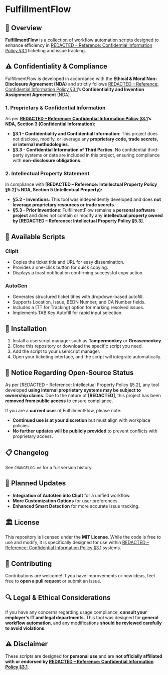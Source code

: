 # FulfillmentFlow

## 📌 Overview
**FulfillmentFlow** is a collection of workflow automation scripts designed to enhance efficiency in [REDACTED – Reference: Confidential Information Policy §3.1](#confidentiality--compliance) ticketing and issue tracking.

## ⚠️ Confidentiality & Compliance
FulfillmentFlow is developed in accordance with the **Ethical & Moral Non-Disclosure Agreement (NDA)** and strictly follows [REDACTED – Reference: Confidential Information Policy §3.1](#confidentiality--compliance)’s **Confidentiality and Invention Assignment Agreement** (NDA). 

### **1. Proprietary & Confidential Information**
As per **[REDACTED – Reference: Confidential Information Policy §3.1](#confidentiality--compliance)’s NDA, Section 3 (Confidential Information):**
- **§3.1 - Confidentiality and Confidential Information**: This project does not disclose, modify, or leverage any **proprietary code, trade secrets, or internal methodologies**.
- **§3.3 - Confidential Information of Third Parties**: No confidential third-party systems or data are included in this project, ensuring compliance with **non-disclosure obligations**.

### **2. Intellectual Property Statement**
In compliance with **[REDACTED – Reference: Intellectual Property Policy §5.2]’s NDA, Section 5 (Intellectual Property):**
- **§5.2 - Inventions**: This tool was independently developed and does **not leverage proprietary resources or trade secrets**.
- **§5.3 - Prior Inventions**: FulfillmentFlow remains a **personal software project** and does not contain or modify any **intellectual property owned by [REDACTED – Reference: Intellectual Property Policy §5.3]**.

## 📜 Available Scripts
### **ClipIt**
- Copies the ticket title and URL for easy dissemination.
- Provides a one-click button for quick copying.
- Displays a toast notification confirming successful copy action.

### **AutoGen**
- Generates structured ticket titles with dropdown-based autofill.
- Supports Location, Issue, BEDN Number, and CA Number fields.
- Includes a (TT for Tracking) option for marking resolved issues.
- Implements TAB Key Autofill for rapid input selection.

## 🔧 Installation
1. Install a userscript manager such as **Tampermonkey** or **Greasemonkey**.
2. Clone this repository or download the specific script you need.
3. Add the script to your userscript manager.
4. Open your ticketing interface, and the script will integrate automatically.

## 🚨 **Notice Regarding Open-Source Status**
As per [REDACTED – Reference: Intellectual Property Policy §5.2], any tool developed **using internal proprietary systems may be subject to ownership claims**. Due to the nature of **[REDACTED]**, this project has been **removed from public access** to ensure compliance.

If you are a **current user** of FulfillmentFlow, please note:
- **Continued use is at your discretion** but must align with workplace policies.
- **No further updates will be publicly provided** to prevent conflicts with proprietary access.

## 📋 Changelog
See `CHANGELOG.md` for a full version history.

## 📌 Planned Updates
- **Integration of AutoGen into ClipIt** for a unified workflow.
- **More Customization Options** for user preferences.
- **Enhanced Smart Detection** for more accurate issue tracking.

## 🏛️ License
This repository is licensed under the **MIT License**. While the code is free to use and modify, it is specifically designed for use within [REDACTED – Reference: Confidential Information Policy §3.1](#confidentiality--compliance) systems.

## 🤝 Contributing
Contributions are welcome! If you have improvements or new ideas, feel free to **open a pull request** or submit an issue.

## 🔍 **Legal & Ethical Considerations**
If you have any concerns regarding usage compliance, **consult your employer's IT and legal departments**. This tool was designed for **general workflow automation**, and any modifications **should be reviewed carefully to avoid violations**.

## ⚠️ Disclaimer
These scripts are designed for **personal use** and are **not officially affiliated with or endorsed by [REDACTED – Reference: Confidential Information Policy §3.1](#confidentiality--compliance)**.

